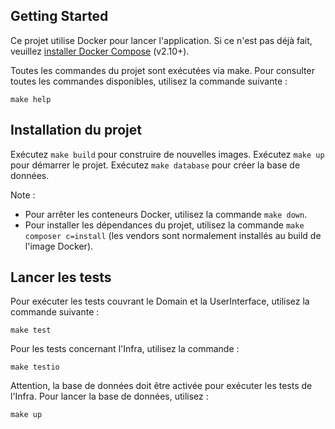 ## Getting Started

Ce projet utilise Docker pour lancer l'application. Si ce n'est pas déjà fait, veuillez  [installer Docker Compose](https://docs.docker.com/compose/install/) (v2.10+).

Toutes les commandes du projet sont exécutées via make. Pour consulter toutes les commandes disponibles, utilisez la commande suivante :

```
make help
```
## Installation du projet

Exécutez `make build` pour construire de nouvelles images.
Exécutez `make up` pour démarrer le projet.
Exécutez `make database` pour créer la base de données.

Note : 
* Pour arrêter les conteneurs Docker, utilisez la commande `make down`.
* Pour installer les dépendances du projet, utilisez la commande `make composer c=install` (les vendors sont normalement installés au build de l'image Docker).

## Lancer les tests

Pour exécuter les tests couvrant le Domain et la UserInterface, utilisez la commande suivante :

```
make test
```

Pour les tests concernant l'Infra, utilisez la commande :

```
make testio
```

Attention, la base de données doit être activée pour exécuter les tests de l'Infra. Pour lancer la base de données, utilisez :

```
make up
```
